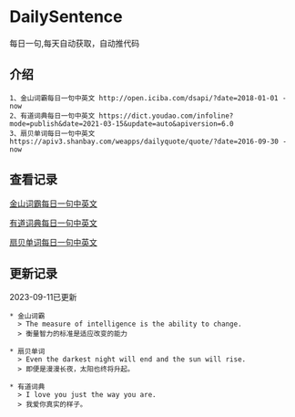 # DailySentence

每日一句,每天自动获取，自动推代码

## 介绍

```
1、金山词霸每日一句中英文 http://open.iciba.com/dsapi/?date=2018-01-01 - now
2、有道词典每日一句中英文 https://dict.youdao.com/infoline?mode=publish&date=2021-03-15&update=auto&apiversion=6.0
3、扇贝单词每日一句中英文 https://apiv3.shanbay.com/weapps/dailyquote/quote/?date=2016-09-30 - now
```

## 查看记录

[金山词霸每日一句中英文](./data/iciba/)

[有道词典每日一句中英文](./data/youdao/)

[扇贝单词每日一句中英文](./data/shanbay/)

## 更新记录
2023-09-11已更新 
```
* 金山词霸
  > The measure of intelligence is the ability to change.
  > 衡量智力的标准是适应改变的能力

* 扇贝单词
  > Even the darkest night will end and the sun will rise.
  > 即便是漫漫长夜，太阳也终将升起。

* 有道词典
  > I love you just the way you are.
  > 我爱你真实的样子。

```
